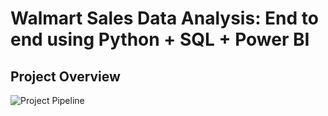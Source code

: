 # Walmart Sales Data Analysis: End to end using Python + SQL + Power BI

## Project Overview

![Project Pipeline](https://github.com/najirh/Walmart_SQL_Python/blob/main/walmart_project-piplelines.png)
